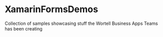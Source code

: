 # XamarinFormsDemos
Collection of samples showcasing stuff the Wortell Business Apps Teams has been creating
